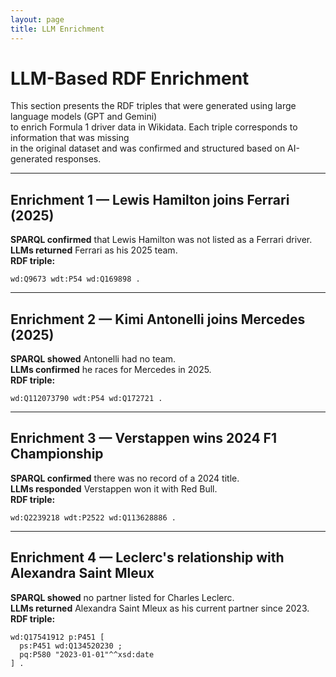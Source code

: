 ```yaml
---
layout: page
title: LLM Enrichment
---
```


# LLM-Based RDF Enrichment

This section presents the RDF triples that were generated using large language models (GPT and Gemini)  
to enrich Formula 1 driver data in Wikidata. Each triple corresponds to information that was missing  
in the original dataset and was confirmed and structured based on AI-generated responses.

---

## Enrichment 1 — Lewis Hamilton joins Ferrari (2025)

**SPARQL confirmed** that Lewis Hamilton was not listed as a Ferrari driver.  
**LLMs returned** Ferrari as his 2025 team.  
**RDF triple:**

```turtle
wd:Q9673 wdt:P54 wd:Q169898 .
```

---

## Enrichment 2 — Kimi Antonelli joins Mercedes (2025)

**SPARQL showed** Antonelli had no team.  
**LLMs confirmed** he races for Mercedes in 2025.  
**RDF triple:**

```turtle
wd:Q112073790 wdt:P54 wd:Q172721 .
```

---

## Enrichment 3 — Verstappen wins 2024 F1 Championship

**SPARQL confirmed** there was no record of a 2024 title.  
**LLMs responded** Verstappen won it with Red Bull.  
**RDF triple:**

```turtle
wd:Q2239218 wdt:P2522 wd:Q113628886 .
```

---

## Enrichment 4 — Leclerc's relationship with Alexandra Saint Mleux

**SPARQL showed** no partner listed for Charles Leclerc.  
**LLMs returned** Alexandra Saint Mleux as his current partner since 2023.  
**RDF triple:**

```turtle
wd:Q17541912 p:P451 [
  ps:P451 wd:Q134520230 ;
  pq:P580 "2023-01-01"^^xsd:date
] .
```
